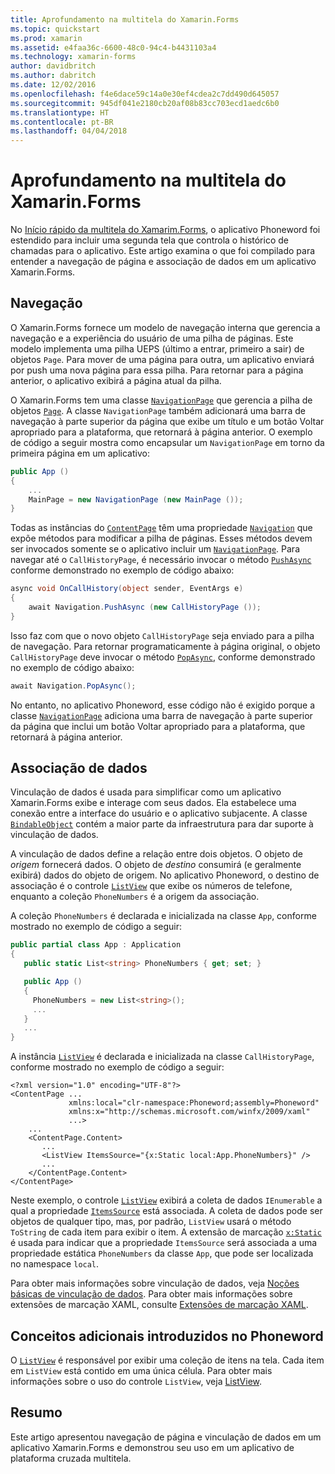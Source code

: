 ```yaml
---
title: Aprofundamento na multitela do Xamarin.Forms
ms.topic: quickstart
ms.prod: xamarin
ms.assetid: e4faa36c-6600-48c0-94c4-b4431103a4
ms.technology: xamarin-forms
author: davidbritch
ms.author: dabritch
ms.date: 12/02/2016
ms.openlocfilehash: f4e6dace59c14a0e30ef4cdea2c7dd490d645057
ms.sourcegitcommit: 945df041e2180cb20af08b83cc703ecd1aedc6b0
ms.translationtype: HT
ms.contentlocale: pt-BR
ms.lasthandoff: 04/04/2018
---
```

# <a name="xamarinforms-multiscreen-deep-dive"></a>Aprofundamento na multitela do Xamarin.Forms

No [Início rápido da multitela do Xamarim.Forms](~/xamarin-forms/get-started/hello-xamarin-forms-multiscreen/quickstart.md), o aplicativo Phoneword foi estendido para incluir uma segunda tela que controla o histórico de chamadas para o aplicativo. Este artigo examina o que foi compilado para entender a navegação de página e associação de dados em um aplicativo Xamarin.Forms.

## <a name="navigation"></a>Navegação

O Xamarin.Forms fornece um modelo de navegação interna que gerencia a navegação e a experiência do usuário de uma pilha de páginas. Este modelo implementa uma pilha UEPS (último a entrar, primeiro a sair) de objetos `Page`. Para mover de uma página para outra, um aplicativo enviará por push uma nova página para essa pilha. Para retornar para a página anterior, o aplicativo exibirá a página atual da pilha.

O Xamarin.Forms tem uma classe [`NavigationPage`](https://developer.xamarin.com/api/type/Xamarin.Forms.NavigationPage/) que gerencia a pilha de objetos [`Page`](https://developer.xamarin.com/api/type/Xamarin.Forms.Page/). A classe `NavigationPage` também adicionará uma barra de navegação à parte superior da página que exibe um título e um botão <span class="uiitem">Voltar</span> apropriado para a plataforma, que retornará à página anterior. O exemplo de código a seguir mostra como encapsular um `NavigationPage` em torno da primeira página em um aplicativo:

```csharp
public App ()
{
    ...
    MainPage = new NavigationPage (new MainPage ());
}
```

Todas as instâncias do [`ContentPage`](https://developer.xamarin.com/api/type/Xamarin.Forms.ContentPage/) têm uma propriedade [`Navigation`](https://developer.xamarin.com/api/property/Xamarin.Forms.VisualElement.Navigation/) que expõe métodos para modificar a pilha de páginas. Esses métodos devem ser invocados somente se o aplicativo incluir um [`NavigationPage`](https://developer.xamarin.com/api/type/Xamarin.Forms.NavigationPage/). Para navegar até o `CallHistoryPage`, é necessário invocar o método [`PushAsync`](https://developer.xamarin.com/api/member/Xamarin.Forms.NavigationPage.PushAsync/p/Xamarin.Forms.Page/) conforme demonstrado no exemplo de código abaixo:

```csharp
async void OnCallHistory(object sender, EventArgs e)
{
    await Navigation.PushAsync (new CallHistoryPage ());
}
```

Isso faz com que o novo objeto `CallHistoryPage` seja enviado para a pilha de navegação. Para retornar programaticamente à página original, o objeto `CallHistoryPage` deve invocar o método [`PopAsync`](https://developer.xamarin.com/api/member/Xamarin.Forms.NavigationPage.PopAsync()/), conforme demonstrado no exemplo de código abaixo:

```csharp
await Navigation.PopAsync();
```

No entanto, no aplicativo Phoneword, esse código não é exigido porque a classe [`NavigationPage`](https://developer.xamarin.com/api/type/Xamarin.Forms.NavigationPage/) adiciona uma barra de navegação à parte superior da página que inclui um botão <span class="uiitem">Voltar</span> apropriado para a plataforma, que retornará à página anterior.

## <a name="data-binding"></a>Associação de dados

Vinculação de dados é usada para simplificar como um aplicativo Xamarin.Forms exibe e interage com seus dados. Ela estabelece uma conexão entre a interface do usuário e o aplicativo subjacente. A classe [`BindableObject`](https://developer.xamarin.com/api/type/Xamarin.Forms.BindableObject/) contém a maior parte da infraestrutura para dar suporte à vinculação de dados.

A vinculação de dados define a relação entre dois objetos. O objeto de *origem* fornecerá dados. O objeto de *destino* consumirá (e geralmente exibirá) dados do objeto de origem. No aplicativo Phoneword, o destino de associação é o controle [`ListView`](https://developer.xamarin.com/api/type/Xamarin.Forms.ListView/) que exibe os números de telefone, enquanto a coleção `PhoneNumbers` é a origem da associação.

A coleção `PhoneNumbers` é declarada e inicializada na classe `App`, conforme mostrado no exemplo de código a seguir:

```csharp
public partial class App : Application
{
   public static List<string> PhoneNumbers { get; set; }

   public App ()
   {
     PhoneNumbers = new List<string>();
     ...
   }
   ...
}
```

A instância [`ListView`](https://developer.xamarin.com/api/type/Xamarin.Forms.ListView/) é declarada e inicializada na classe `CallHistoryPage`, conforme mostrado no exemplo de código a seguir:

```xaml
<?xml version="1.0" encoding="UTF-8"?>
<ContentPage ...
             xmlns:local="clr-namespace:Phoneword;assembly=Phoneword"
             xmlns:x="http://schemas.microsoft.com/winfx/2009/xaml"
             ...>
    ...
    <ContentPage.Content>
       ...
       <ListView ItemsSource="{x:Static local:App.PhoneNumbers}" />
       ...
    </ContentPage.Content>
</ContentPage>
```

Neste exemplo, o controle [`ListView`](https://developer.xamarin.com/api/type/Xamarin.Forms.ListView/) exibirá a coleta de dados `IEnumerable` a qual a propriedade [`ItemsSource`](https://developer.xamarin.com/api/property/Xamarin.Forms.ItemsView.ItemsSource/) está associada. A coleta de dados pode ser objetos de qualquer tipo, mas, por padrão, `ListView` usará o método `ToString` de cada item para exibir o item. A extensão de marcação [`x:Static`](https://developer.xamarin.com/api/type/Xamarin.Forms.Xaml.StaticExtension/) é usada para indicar que a propriedade `ItemsSource` será associada a uma propriedade estática `PhoneNumbers` da classe `App`, que pode ser localizada no namespace `local`.

Para obter mais informações sobre vinculação de dados, veja [Noções básicas de vinculação de dados](~/xamarin-forms/xaml/xaml-basics/data-binding-basics.md). Para obter mais informações sobre extensões de marcação XAML, consulte [Extensões de marcação XAML](~/xamarin-forms/xaml/xaml-basics/xaml-markup-extensions.md).

## <a name="additional-concepts-introduced-in-phoneword"></a>Conceitos adicionais introduzidos no Phoneword

O [`ListView`](https://developer.xamarin.com/api/type/Xamarin.Forms.ListView/) é responsável por exibir uma coleção de itens na tela. Cada item em `ListView` está contido em uma única célula. Para obter mais informações sobre o uso do controle `ListView`, veja [ListView](~/xamarin-forms/user-interface/listview/index.md).

## <a name="summary"></a>Resumo

Este artigo apresentou navegação de página e vinculação de dados em um aplicativo Xamarin.Forms e demonstrou seu uso em um aplicativo de plataforma cruzada multitela.
